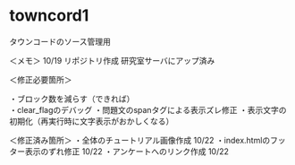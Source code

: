 # towncord1
タウンコードのソース管理用

＜メモ＞
10/19 リポジトリ作成
研究室サーバにアップ済み


＜修正必要箇所＞

・ブロック数を減らす（できれば）<br>
・clear_flagのデバッグ
・問題文のspanタグによる表示ズレ修正
・表示文字の初期化（再実行時に文字表示がおかしくなる）

＜修正済み箇所＞
・全体のチュートリアル画像作成 10/22
・index.htmlのフッター表示のずれ修正 10/22
・アンケートへのリンク作成 10/22
